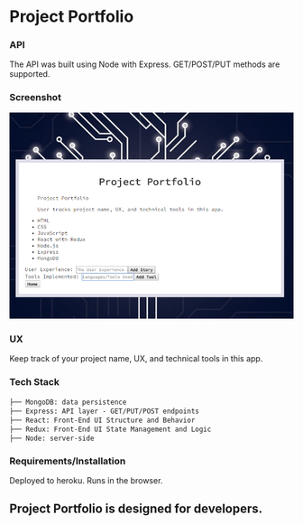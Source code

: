 
# Project Portfolio

### API 
The API was built using Node with Express. GET/POST/PUT methods are supported.

### Screenshot
![Project Portfolio](https://github.com/gatorisgreater/portfolio/blob/master/assets/project-portfolio.PNG "Project Portfolio")

### UX
Keep track of your project name, UX, and technical tools in this app.

### Tech Stack

    ├── MongoDB: data persistence
    ├── Express: API layer - GET/PUT/POST endpoints
    ├── React: Front-End UI Structure and Behavior
    ├── Redux: Front-End UI State Management and Logic    
    ├── Node: server-side


### Requirements/Installation
Deployed to heroku. Runs in the browser.

## Project Portfolio is designed for developers. 
